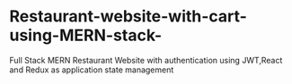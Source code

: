 # Restaurant-website-with-cart-using-MERN-stack-
Full Stack MERN Restaurant Website with authentication using JWT,React and Redux as application state management 
